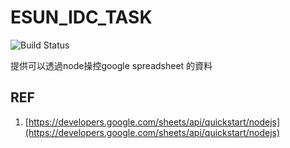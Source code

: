 # ESUN_IDC_TASK

![Build Status](https://travis-ci.org/ntuaha/ESUN_IDC_TASK.png?branch=master)

提供可以透過node操控google spreadsheet 的資料

## REF

1. [https://developers.google.com/sheets/api/quickstart/nodejs](https://developers.google.com/sheets/api/quickstart/nodejs)
